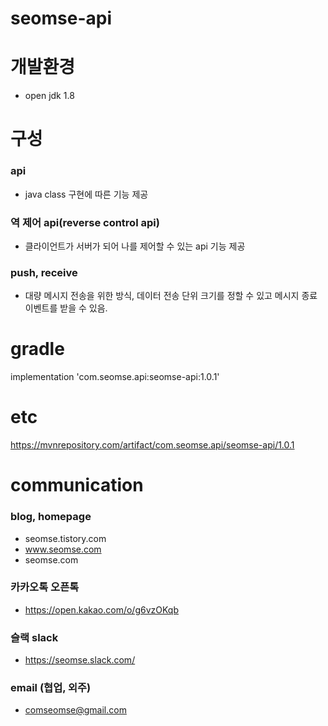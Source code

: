 # seomse-api

# 개발환경
- open jdk 1.8

# 구성
### api 
- java class 구현에 따른 기능 제공 

### 역 제어 api(reverse control api)
- 클라이언트가 서버가 되어 나를 제어할 수 있는 api 기능 제공

### push, receive
- 대량 메시지 전송을 위한 방식, 데이터 전송 단위 크기를 정할 수 있고 메시지 종료 이벤트를 받을 수 있음.
 
# gradle
implementation 'com.seomse.api:seomse-api:1.0.1'

# etc
https://mvnrepository.com/artifact/com.seomse.api/seomse-api/1.0.1

# communication
### blog, homepage
- seomse.tistory.com
- www.seomse.com
- seomse.com

### 카카오톡 오픈톡
 - https://open.kakao.com/o/g6vzOKqb

### 슬랙 slack
- https://seomse.slack.com/

### email (협업, 외주)
 - comseomse@gmail.com